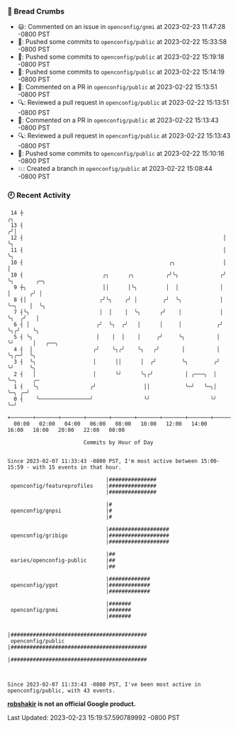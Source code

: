 ### 🍞 Bread Crumbs

 * 😃: Commented on an issue in `openconfig/gnmi` at 2023-02-23 11:47:28 -0800 PST
 * 🚢: Pushed some commits to `openconfig/public` at 2023-02-22 15:33:58 -0800 PST
 * 🚢: Pushed some commits to `openconfig/public` at 2023-02-22 15:19:18 -0800 PST
 * 🚢: Pushed some commits to `openconfig/public` at 2023-02-22 15:14:19 -0800 PST
 * 💬: Commented on a PR in  `openconfig/public` at 2023-02-22 15:13:51 -0800 PST
 * 🔍: Reviewed a pull request in  `openconfig/public` at 2023-02-22 15:13:51 -0800 PST
 * 💬: Commented on a PR in  `openconfig/public` at 2023-02-22 15:13:43 -0800 PST
 * 🔍: Reviewed a pull request in  `openconfig/public` at 2023-02-22 15:13:43 -0800 PST
 * 🚢: Pushed some commits to `openconfig/public` at 2023-02-22 15:10:16 -0800 PST
 * 💥: Created a branch in `openconfig/public` at 2023-02-22 15:08:44 -0800 PST

### 🕘 Recent Activity
```
 14 ┼                                                                ╭╮
 13 ┤                                                               ╭╯│
 12 ┤                                                               │ ╰╮
 11 ┤                                                               │  ╰╮
 10 ┤                                              ╭╮               │   │
 10 ┤                         ╭╮      ╭╮          ╭╯╰╮             ╭╯   ╰╮       ╭─╮
  9 ┼╮                        ││      │╰╮         │  │             │     │      ╭╯ │
  8 ┤│                       ╭╯╰╮    ╭╯ │        ╭╯  ╰╮            │     ╰─╮    │  ╰╮
  7 ┤╰╮                      │  │    │  ╰╮      ╭╯    │            │       ╰╮  ╭╯   │
  6 ┤ │                     ╭╯  ╰╮  ╭╯   │      │     │           ╭╯        ╰╮╭╯    ╰╮
  5 ┤ ╰╮                    │    │  │    │     ╭╯     ╰╮          │          ╰╯      │   ╭──╮
  4 ┤  │                   ╭╯    ╰╮╭╯    ╰╮   ╭╯       │          │                  ╰╮╭─╯  ╰╮
  3 ┤  ╰╮                  │      ││      │  ╭╯        ╰╮        ╭╯                   ╰╯     ╰╮
  2 ┤   │                  │      ╰╯      ╰╮╭╯          │ ╭───╮  │                            ╰─╮     ╭─
  1 ┤   ╰╮                ╭╯               ││           ╰─╯   ╰─╮│                              ╰─╮ ╭─╯
  0 ┤    ╰────────────────╯                ╰╯                   ╰╯                                ╰─╯
    +───────+───────+───────+───────+───────+───────+───────+───────+───────+───────+───────+───────+────
  00:00   02:00   04:00   06:00   08:00   10:00   12:00   14:00   16:00   18:00   20:00   22:00   00:00   

						Commits by Hour of Day


Since 2023-02-07 11:33:43 -0800 PST, I'm most active between 15:00-15:59 - with 15 events in that hour.

```



```
                               |###############
 openconfig/featureprofiles    |###############
                               |###############

                               |#
 openconfig/gnpsi              |#
                               |#

                               |###################
 openconfig/gribigo            |###################
                               |###################

                               |##
 earies/openconfig-public      |##
                               |##

                               |#############
 openconfig/ygot               |#############
                               |#############

                               |#######
 openconfig/gnmi               |#######
                               |#######

                               |###########################################
 openconfig/public             |###########################################
                               |###########################################



Since 2023-02-07 11:33:43 -0800 PST, I've been most active in openconfig/public, with 43 events.

```
**[robshakir](mailto:robjs@google.com) is not an official Google product.**  


Last Updated: 2023-02-23 15:19:57.590789992 -0800 PST
